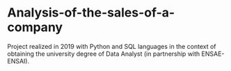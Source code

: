 # Analysis-of-the-sales-of-a-company
Project realized in 2019 with Python and SQL languages in the context of obtaining the university degree of Data Analyst (in partnership with ENSAE-ENSAI).
